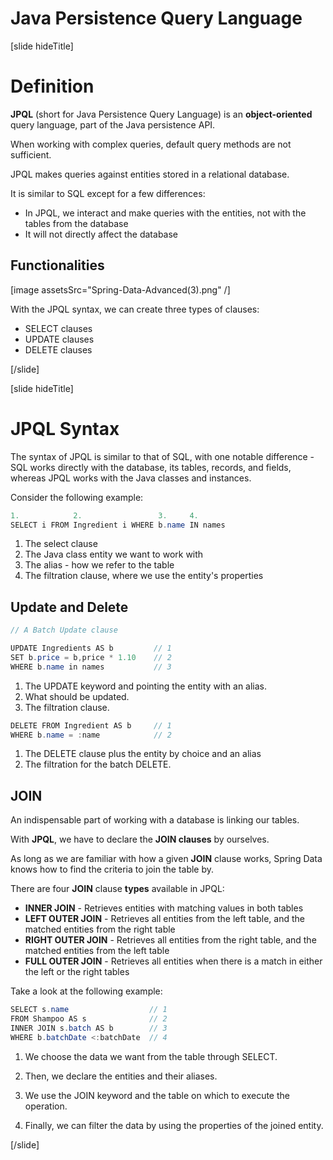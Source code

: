 # Java Persistence Query Language

[slide hideTitle]

# Definition

**JPQL** (short for Java Persistence Query Language) is an **object-oriented** query language, part of the Java persistence API.

When working with complex queries, default query methods are not sufficient.

JPQL makes queries against entities stored in a relational database.

It is similar to SQL except for a few differences:

- In JPQL, we interact and make queries with the entities, not with the tables from the database
- It will not directly affect the database

## Functionalities

[image assetsSrc="Spring-Data-Advanced(3).png" /]

With the JPQL syntax, we can create three types of clauses:

- SELECT clauses
- UPDATE clauses
- DELETE clauses

[/slide]

[slide hideTitle]

# JPQL Syntax

The syntax of JPQL is similar to that of SQL, with one notable difference - SQL works directly with the database, its tables, records, and fields, whereas JPQL works with the Java classes and instances.

Consider the following example:

```java
1.            2.                 3.     4.
SELECT i FROM Ingredient i WHERE b.name IN names
```

1. The select clause
2. The Java class entity we want to work with
3. The alias - how we refer to the table
4. The filtration clause, where we use the entity's properties

## Update and Delete

```java
// A Batch Update clause

UPDATE Ingredients AS b         // 1
SET b.price = b,price * 1.10    // 2
WHERE b.name in names           // 3
```

1. The UPDATE keyword and pointing the entity with an alias.
2. What should be updated.
3. The filtration clause.

```java
DELETE FROM Ingredient AS b     // 1 
WHERE b.name = :name            // 2
```

1. The DELETE clause plus the entity by choice and an alias
2. The filtration for the batch DELETE.

## JOIN 

An indispensable part of working with a database is linking our tables.

With **JPQL**, we have to declare the **JOIN clauses** by ourselves.

As long as we are familiar with how a given **JOIN** clause works, Spring Data knows how to find the criteria to join the table by.

There are four **JOIN** clause **types** available in JPQL:

- **INNER JOIN** - Retrieves entities with matching values in both tables
- **LEFT OUTER JOIN** - Retrieves all entities from the left table, and the matched entities from the right table
- **RIGHT OUTER JOIN** - Retrieves all entities from the right table, and the matched entities from the left table
- **FULL OUTER JOIN** - Retrieves all entities when there is a match in either the left or the right tables

Take a look at the following example:

```java
SELECT s.name                  // 1
FROM Shampoo AS s              // 2
INNER JOIN s.batch AS b        // 3
WHERE b.batchDate <:batchDate  // 4
```

1. We choose the data we want from the table through SELECT.

2. Then, we declare the entities and their aliases.

3. We use the JOIN keyword and the table on which to execute the operation.

4. Finally, we can filter the data by using the properties of the joined entity.

[/slide]